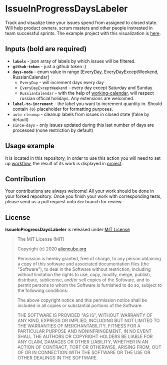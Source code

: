 # IssueInProgressDaysLabeler #

Track and visualize time your issues spend from assigned to closed state. 
Will help product owners, scrum masters and other people instrested in team successful sprints.
The example project with this visualization is [here](https://github.com/ChipoDeil/IssueInProgressDaysLabeler/projects/1).

## Inputs (bold are required)

* **`labels`** - json array of labels by which issues will be filtered.
* **`github-token`** - just a github token :)
* **`days-mode`** - enum value in range [EveryDay, EveryDayExceptWeekend, RussianCalendar]
  * `EveryDay` - will increment days every day
  * `EveryDayExceptWeekend` - every day except Saturday and Sunday
  * `RussianCalendar` - with the help of [working-calendar](https://github.com/mindbox-moscow/working-calendar), will respect russian official holidays. Any extensions are welcomed.
* **`label-to-increment`** - the label you want to increment quantity in. Should contain `{0}` placeholder for formatting purposes. 
* `auto-cleanup` - cleanup labels from issues in closed state (false by default)
* `since-days` - only issues updated during this last number of days are processed (none restriction by default)

## Usage example

It is located in this repository, in order to use this action you will need to set up [workflow](https://github.com/ChipoDeil/IssueInProgressDaysLabeler/blob/master/.github/workflows/issue-days-labeler.yml), the result of its work is displayed in [project](https://github.com/ChipoDeil/IssueInProgressDaysLabeler/projects/1).

## Contribution

Your contributions are always welcome! All your work should be done in your forked repository. Once you finish your work with corresponding tests, please send us a pull request onto `dev` branch for review.

## License

**IssueInProgressDaysLabeler** is released under [MIT License](http://opensource.org/licenses/MIT)

> The MIT License (MIT)
>
> Copyright (c) 2020 [aliencube.org](https://aliencube.org)
> 
> Permission is hereby granted, free of charge, to any person obtaining a copy of this software and associated documentation files (the "Software"), to deal in the Software without restriction, including without limitation the rights to use, copy, modify, merge, publish, distribute, sublicense, and/or sell copies of the Software, and to permit persons to whom the Software is furnished to do so, subject to the following conditions:
> 
> The above copyright notice and this permission notice shall be included in all copies or substantial portions of the Software.
> 
> THE SOFTWARE IS PROVIDED "AS IS", WITHOUT WARRANTY OF ANY KIND, EXPRESS OR IMPLIED, INCLUDING BUT NOT LIMITED TO THE WARRANTIES OF MERCHANTABILITY, FITNESS FOR A PARTICULAR PURPOSE AND NONINFRINGEMENT. IN NO EVENT SHALL THE AUTHORS OR COPYRIGHT HOLDERS BE LIABLE FOR ANY CLAIM, DAMAGES OR OTHER LIABILITY, WHETHER IN AN ACTION OF CONTRACT, TORT OR OTHERWISE, ARISING FROM, OUT OF OR IN CONNECTION WITH THE SOFTWARE OR THE USE OR OTHER DEALINGS IN THE SOFTWARE.
